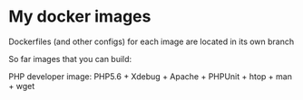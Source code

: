 # My docker images

Dockerfiles (and other configs) for each image are located in its own branch

So far images that you can build:

PHP developer image: PHP5.6 + Xdebug + Apache + PHPUnit + htop + man + wget

